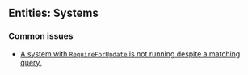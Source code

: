 ## Entities: Systems
### Common issues
- [A system with `RequireForUpdate` is not running despite a matching query.](Systems/Not%20Updating.md)